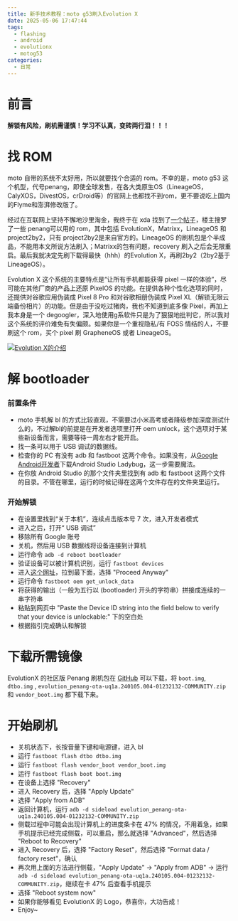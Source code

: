 ```yaml
---
title: 新手技术教程：moto g53刷入Evolution X
date: 2025-05-06 17:47:44
tags:
  - flashing
  - android
  - evolutionx
  - motog53
categories:
  - 日常
---
```

# 前言

**解锁有风险，刷机需谨慎！学习不认真，变砖两行泪！！！**

# 找 ROM

moto 自带的系统不太好用，所以就要找个合适的 rom。不幸的是，moto g53 这个机型，代号penang，即使全球发售，在各大类原生OS（LineageOS，CalyXOS，DivestOS，crDroid等）的官网上也都找不到rom，更不要说吃上国内的Flyme和澎湃修改版了。

经过在互联网上坚持不懈地沙里淘金，我终于在 xda 找到了[一个帖子](https://xdaforums.com/t/shared-custom-rom-for-moto-g53-penang.4681392/)，楼主搜罗了一些 penang可以用的 rom，其中包括 EvolutionX，Matrixx，LineageOS 和 project2by2，只有 project2by2是来自官方的。LineageOS 的刷机包是个半成品，不能用本文所说方法刷入；Matrixx的包有问题，recovery 刷入之后会无限重启。最后我就决定先刷下载得最快（hhh）的Evolution X，再刷2by2（2by2基于LineageOS）。

Evolution X 这个系统的主要特点是“让所有手机都能获得 pixel 一样的体验”，尽可能在其他厂商的产品上还原 PixelOS 的功能。在提供各种个性化选项的同时，还提供对谷歌应用伪装成 Pixel 8 Pro 和对谷歌相册伪装成 Pixel XL（解锁无限云端备份相片）的功能。但是由于没吃过猪肉，我也不知道到底多像 Pixel，再加上我本身是一个 degoogler，深入地使用g系软件只是为了狠狠地批判它，所以我对这个系统的评价难免有失偏颇。如果你是一个重视隐私/有 FOSS 情结的人，不要刷这个 rom，买个 pixel 刷 GrapheneOS 或者 LineageOS。

[![Evolution X的介绍](https://s21.ax1x.com/2024/11/19/pAWZvng.png "Heading: About Evolution X, text: Evolution X aims to provide users with a Pixel-like feel at first glance, with additional features at their disposal. Above a button: Get Android 14 for your device now. Button: Download.")](https://imgse.com/i/pAWZvng)
# 解 bootloader
### 前置条件

- moto 手机解 bl 的方式比较直观，不需要过小米高考或者降级参加深度测试什么的，不过解bl的前提是在开发者选项里打开 oem unlock，这个选项对于某些新设备而言，需要等待一周左右才能开启。
- 找一条可以用于 USB 调试的数据线。
- 检查你的 PC 有没有 adb 和 fastboot 这两个命令。如果没有，从[Google Android开发者](https://developer.android.com/studio)下载Android Studio Ladybug，这一步需要魔法。
- 在你放 Android Studio 的那个文件夹里找到有 adb 和 fastboot 这两个文件的目录。不管在哪里，运行的时候记得在这两个文件存在的文件夹里运行。
### 开始解锁

- 在设置里找到“关于本机”，连续点击版本号 7 次，进入开发者模式
- 进入之后，打开“ USB 调试”
- 移除所有 Google 账号
- 关机，然后用 USB 数据线将设备连接到计算机
- 运行命令 `adb -d reboot bootloader`
- 验证设备可以被计算机识别，运行 `fastboot devices`
- 进入[这个网址](https://en-us.support.motorola.com/app/standalone/bootloader/unlock-your-device-a)，拉到最下面，选择 "Proceed Anyway"
- 运行命令 `fastboot oem get_unlock_data`
- 将获得的输出（一般为五行以 (bootloader) 开头的字符串）拼接成连续的一串字符串
- 粘贴到网页中 "Paste the Device ID string into the field below to verify that your device is unlockable:" 下的空白处
- 根据指引完成确认和解锁


# 下载所需镜像

EvolutionX 的社区版 Penang 刷机包在 [GitHub](https://github.com/evox-penang/android_device_motorola_penang/releases) 可以下载，将 `boot.img`, `dtbo.img` , `evolution_penang-ota-uq1a.240105.004-01232132-COMMUNITY.zip` 和 `vendor_boot.img` 都下载下来。

# 开始刷机

- 关机状态下，长按音量下键和电源键，进入 bl
- 运行 `fastboot flash dtbo dtbo.img`
- 运行 `fastboot flash vendor_boot vendor_boot.img`
- 运行 `fastboot flash boot boot.img`
- 在设备上选择 "Recovery"
- 进入 Recovery 后，选择 "Apply Update"
- 选择 "Apply from ADB"
- 返回计算机，运行 `adb -d sideload evolution_penang-ota-uq1a.240105.004-01232132-COMMUNITY.zip`
- 侧载过程中可能会出现计算机上的进度条卡在 47% 的情况，不用着急，如果手机提示已经完成侧载，可以重启，那么就选择 "Advanced"，然后选择 "Reboot to Recovery"
- 进入 Recovery 后，选择 "Factory Reset"，然后选择 "Format data / factory reset"，确认
- 再次用上面的方法进行侧载，"Apply Update" -> "Apply from ADB" -> 运行 `adb -d sideload evolution_penang-ota-uq1a.240105.004-01232132-COMMUNITY.zip`，继续在卡 47% 后查看手机提示
- 选择 "Reboot system now"
- 如果你能够看见 EvolutionX 的 Logo，恭喜你，大功告成！
- Enjoy~